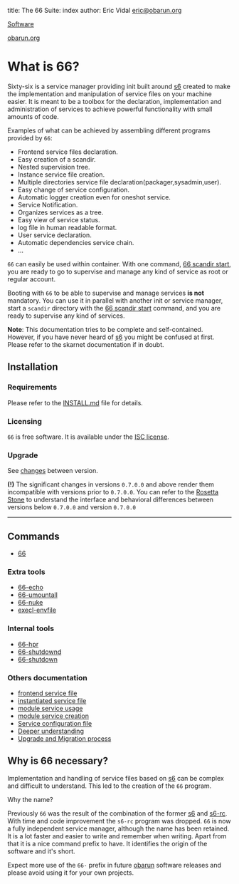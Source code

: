 title: The 66 Suite: index
author: Eric Vidal <eric@obarun.org>

[Software](https://web.obarun.org/software)

[obarun.org](https://web.obarun.org)

# What is 66?

Sixty-six is a service manager providing init built around [s6](https://skarnet.org/software/s6) created to make the implementation and manipulation of service files on your machine easier. It is meant to be a toolbox for the declaration, implementation and administration of services to achieve powerful functionality with small amounts of code.

Examples of what can be achieved by assembling different programs provided by `66`:

- Frontend service files declaration.
- Easy creation of a scandir.
- Nested supervision tree.
- Instance service file creation.
- Multiple directories service file declaration(packager,sysadmin,user).
- Easy change of service configuration.
- Automatic logger creation even for oneshot service.
- Service Notification.
- Organizes services as a tree.
- Easy view of service status.
- log file in human readable format.
- User service declaration.
- Automatic dependencies service chain.
- ...

`66` can easily be used within container. With one command, [66 scandir start](66-scandir.html), you are ready to go to supervise and manage any kind of service as root or regular account.

Booting with `66` to be able to supervise and manage services **is not** mandatory. You can use it in parallel with another init or service manager, start a `scandir` directory with the [66 scandir start](66-scandir.html) command, and you are ready to supervise any kind of services.

**Note**: This documentation tries to be complete and self-contained. However, if you have never heard of [s6](https://skarnet.org/software/s6) you might be confused at first. Please refer to the skarnet documentation if in doubt.

## Installation

### Requirements

Please refer to the [INSTALL.md](https://git.obarun.org/Obarun/66/-/blob/master/INSTALL.md) file for details.

### Licensing

`66` is free software. It is available under the [ISC license](http://opensource.org/licenses/ISC).

### Upgrade

See [changes](66-upgrade.html) between version.

**(!)** The significant changes in versions `0.7.0.0` and above render them incompatible with versions prior to `0.7.0.0`. You can refer to the [Rosetta Stone](66-rosetta.html#changes-between-v0613-and-0700) to understand the interface and behavioral differences between versions below `0.7.0.0` and version `0.7.0.0`

---

## Commands

- [66](66.html)

### Extra tools

- [66-echo](66-echo.html)
- [66-umountall](66-umountall.html)
- [66-nuke](66-nuke.html)
- [execl-envfile](execl-envfile.html)

### Internal tools

- [66-hpr](66-hpr.html)
- [66-shutdownd](66-shutdownd.html)
- [66-shutdown](66-shutdown.html)

### Others documentation

- [frontend service file](66-frontend.html)
- [instantiated service file](66-instantiated-service.html)
- [module service usage](66-module-usage.html)
- [module service creation](66-module-creation.html)
- [Service configuration file](66-service-configuration-file.html)
- [Deeper understanding](66-deeper.html)
- [Upgrade and Migration process](66-upgrade-process.html)

## Why is 66 necessary?

Implementation and handling of service files based on [s6](https://skarnet.org/software/s6) can be complex and difficult to understand. This led to the creation of the `66` program.

Why the name?

Previously `66` was the result of the combination of the former [s6](https://skarnet.org/software/s6) and [s6-rc](https://skarnet.org/software/s6-rc). With time and code improvement the `s6-rc` program was dropped. `66` is now a fully independent service manager, although the name has been retained.
It is a lot faster and easier to write and remember when writing. Apart from that it is a nice command prefix to have. It identifies the origin of the software and it's short.

Expect more use of the `66-` prefix in future [obarun](https://web.obarun.org) software releases and please avoid using it for your own projects.
